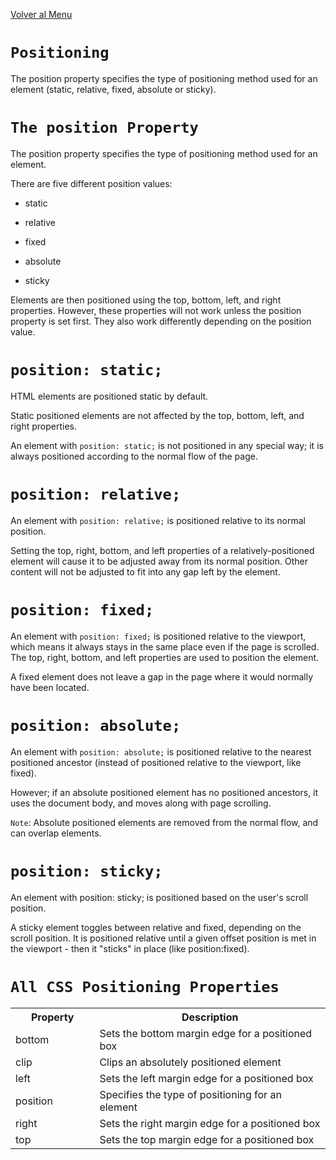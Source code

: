 [Volver al Menu](../root.md)

# `Positioning`

The position property specifies the type of positioning method used for an element (static, relative, fixed, absolute or sticky).

# `The position Property`

The position property specifies the type of positioning method used for an element.

There are five different position values:

- static

- relative

- fixed

- absolute

- sticky

Elements are then positioned using the top, bottom, left, and right properties. However, these properties will not work unless the position property is set first. They also work differently depending on the position value.

# `position: static;`

HTML elements are positioned static by default.

Static positioned elements are not affected by the top, bottom, left, and right properties.

An element with `position: static;` is not positioned in any special way; it is always positioned according to the normal flow of the page.

# `position: relative;`

An element with `position: relative;` is positioned relative to its normal position.

Setting the top, right, bottom, and left properties of a relatively-positioned element will cause it to be adjusted away from its normal position. Other content will not be adjusted to fit into any gap left by the element.

# `position: fixed;`

An element with `position: fixed;` is positioned relative to the viewport, which means it always stays in the same place even if the page is scrolled. The top, right, bottom, and left properties are used to position the element.

A fixed element does not leave a gap in the page where it would normally have been located.

# `position: absolute;`

An element with `position: absolute;` is positioned relative to the nearest positioned ancestor (instead of positioned relative to the viewport, like fixed).

However; if an absolute positioned element has no positioned ancestors, it uses the document body, and moves along with page scrolling.

`Note`: Absolute positioned elements are removed from the normal flow, and can overlap elements.

# `position: sticky;`

An element with position: sticky; is positioned based on the user's scroll position.

A sticky element toggles between relative and fixed, depending on the scroll position. It is positioned relative until a given offset position is met in the viewport - then it "sticks" in place (like position:fixed).

# `All CSS Positioning Properties`

<table class="ws-table-all notranslate">
  <tbody><tr>
    <th style="width:20%">Property</th>
    <th style="width:55%">Description</th>
  </tr>
  <tr>
    <td>bottom</a></td>
    <td>Sets the bottom margin edge for a positioned box</td>
  </tr>
  <tr>
    <td>clip</a></td>
    <td>Clips an absolutely positioned element</td>
  </tr>
  <tr>
    <td>left</a></td>
    <td>Sets the left margin edge for a positioned box</td>
  </tr>
  <tr>
    <td>position</a></td>
    <td>Specifies the type of positioning for an element</td>
  </tr>
  <tr>
    <td>right</a></td>
    <td>Sets the right margin edge for a positioned box</td>
  </tr>
  <tr>
    <td>top</a></td>
    <td>Sets the top margin edge for a positioned box</td>
  </tr>
  </tbody></table>